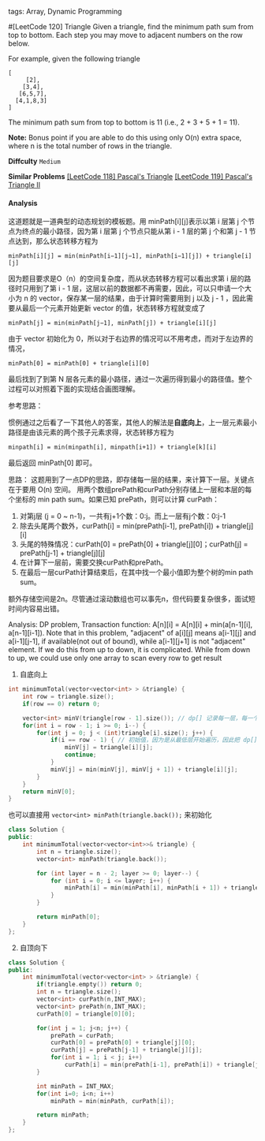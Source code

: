tags: Array, Dynamic Programming

#[LeetCode 120] Triangle
Given a triangle, find the minimum path sum from top to bottom. Each step you may move to adjacent numbers on the row below.

For example, given the following triangle

    [
         [2],
        [3,4],
       [6,5,7],
      [4,1,8,3]
    ]

The minimum path sum from top to bottom is 11 (i.e., 2 + 3 + 5 + 1 = 11).

**Note:**
Bonus point if you are able to do this using only O(n) extra space, where n is the total number of rows in the triangle.


**Diffculty**
`Medium`

**Similar Problems**
[[LeetCode 118] Pascal's Triangle]()
[[LeetCode 119] Pascal's Triangle II]()

#### Analysis

这道题就是一道典型的动态规划的模板题。用 minPath[i][j]表示以第 i 层第 j 个节点为终点的最小路径，因为第 i 层第 j 个节点只能从第 i - 1 层的第 j 个和第 j - 1 节点达到，那么状态转移方程为

    minPath[i][j] = min(minPath[i−1][j−1], minPath[i−1][j]) + triangle[i][j]

因为题目要求是O（n）的空间复杂度，而从状态转移方程可以看出求第 i 层的路径时只用到了第 i - 1 层，这层以前的数据都不再需要，因此，可以只申请一个大小为 n 的 vector，保存某一层的结果，由于计算时需要用到 j 以及 j - 1 ，因此需要从最后一个元素开始更新 vector 的值，状态转移方程就变成了

    minPath[j] = min(minPath[j−1], minPath[j]) + triangle[i][j]

由于 vector 初始化为 0，所以对于右边界的情况可以不用考虑，而对于左边界的情况，

    minPath[0] = minPath[0] + triangle[i][0]

最后找到了到第 N 层各元素的最小路径，通过一次遍历得到最小的路径值。整个过程可以对照着下面的实现结合画图理解。

参考思路：

惯例通过之后看了一下其他人的答案，其他人的解法是**自底向上**，上一层元素最小路径是由该元素的两个孩子元素求得，状态转移方程为

    minpath[i] = min(minpath[i], minpath[i+1]) + triangle[k][i]

最后返回 minPath[0] 即可。


思路：
这题用到了一点DP的思路，即存储每一层的结果，来计算下一层。关键点在于要用 O(n) 空间。
用两个数组prePath和curPath分别存储上一层和本层的每个坐标的 min path sum。如果已知 prePath，则可以计算 curPath：

1. 对第j层 (j = 0 ~ n-1)，一共有j+1个数：0:j。而上一层有j个数：0:j-1
2. 除去头尾两个数外，curPath[i] = min(prePath[i-1], prePath[i]) + triangle[j][i]
3. 头尾的特殊情况：curPath[0] = prePath[0] + triangle[j][0]；curPath[j] = prePath[j-1] + triangle[j][j]
4. 在计算下一层前，需要交换curPath和prePath。
5. 在最后一层curPath计算结束后，在其中找一个最小值即为整个树的min path sum。

额外存储空间是2n。尽管通过滚动数组也可以事先n，但代码要复杂很多，面试短时间内容易出错。


Analysis:
DP problem,
Transaction function: A[n][i] = A[n][i] + min(a[n-1][i], a[n-1][i-1]).
Note that in this problem, "adjacent" of a[i][j] means a[i-1][j] and a[i-1][j-1], if available(not out of bound), while a[i-1][j+1] is not "adjacent" element.
If we do this from up to down, it is complicated. While from down to up, we could use only one array to scan every row to get result


1. 自底向上

```cpp
int minimumTotal(vector<vector<int> > &triangle) {
    int row = triangle.size();
    if(row == 0) return 0;

    vector<int> minV(triangle[row - 1].size()); // dp[] 记录每一层，每一个元素所能达到的路径的最小值
    for(int i = row - 1; i >= 0; i--) {
        for(int j = 0; j < (int)triangle[i].size(); j++) {
            if(i == row - 1) { // 初始值，因为是从最低层开始遍历，因此把 dp[] 初始值赋值为当前层的元素值
                minV[j] = triangle[i][j];
                continue;
            }
            minV[j] = min(minV[j], minV[j + 1]) + triangle[i][j];
        }
    }
    return minV[0];
}
```
也可以直接用 `vector<int> minPath(triangle.back());` 来初始化

```cpp
class Solution {
public:
    int minimumTotal(vector<vector<int>>& triangle) {
        int n = triangle.size();
        vector<int> minPath(triangle.back());

        for (int layer = n - 2; layer >= 0; layer--) {
            for (int i = 0; i <= layer; i++) {
                minPath[i] = min(minPath[i], minPath[i + 1]) + triangle[layer][i];
            }
        }

        return minPath[0];
    }
};
```


2. 自顶向下

```cpp
class Solution {
public:
    int minimumTotal(vector<vector<int> > &triangle) {
        if(triangle.empty()) return 0;
        int n = triangle.size();
        vector<int> curPath(n,INT_MAX);
        vector<int> prePath(n,INT_MAX);
        curPath[0] = triangle[0][0];

        for(int j = 1; j<n; j++) {
            prePath = curPath;
            curPath[0] = prePath[0] + triangle[j][0];
            curPath[j] = prePath[j-1] + triangle[j][j];
            for(int i = 1; i < j; i++)
                curPath[i] = min(prePath[i-1], prePath[i]) + triangle[j][i];
        }

        int minPath = INT_MAX;
        for(int i=0; i<n; i++)
            minPath = min(minPath, curPath[i]);

        return minPath;
    }
};
```
